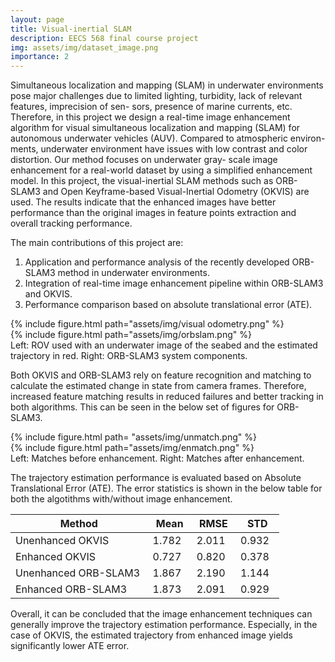 ```yaml
---
layout: page
title: Visual-inertial SLAM
description: EECS 568 final course project
img: assets/img/dataset_image.png
importance: 2
---
```


Simultaneous localization and mapping (SLAM) in
underwater environments pose major challenges due to limited
lighting, turbidity, lack of relevant features, imprecision of sen-
sors, presence of marine currents, etc. Therefore, in this project
we design a real-time image enhancement algorithm for visual
simultaneous localization and mapping (SLAM) for autonomous
underwater vehicles (AUV). Compared to atmospheric environ-
ments, underwater environment have issues with low contrast
and color distortion. Our method focuses on underwater gray-
scale image enhancement for a real-world dataset by using a
simplified enhancement model. In this project, the visual-inertial
SLAM methods such as ORB-SLAM3 and Open Keyframe-based
Visual-Inertial Odometry (OKVIS) are used. The results indicate
that the enhanced images have better performance than the
original images in feature points extraction and overall tracking
performance.


The main contributions of this project are: 
1. Application and performance analysis of the recently developed ORB-SLAM3 method in underwater environments.
2. Integration of real-time image enhancement pipeline within ORB-SLAM3 and OKVIS. 
3. Performance comparison based on absolute translational error (ATE).  


<div class="row">
    <div class="col-sm mt-3 mt-md-0">
        {% include figure.html path="assets/img/visual odometry.png" %}
    </div>
    <div class="col-sm mt-3 mt-md-0">
        {% include figure.html path="assets/img/orbslam.png" %}
    </div>
</div>
<div class="caption">
   Left: ROV used with an underwater image of the seabed and the estimated trajectory in red. Right: ORB-SLAM3 system components.
</div>

Both OKVIS and ORB-SLAM3 rely on feature recognition and matching to calculate the estimated change in state from camera frames. 
Therefore, increased feature matching results in reduced failures and better tracking in both algorithms. This can be seen in the below set of figures for ORB-SLAM3. 

<div class="row">
    <div class="col-sm mt-3 mt-md-0">
        {% include figure.html path=
"assets/img/unmatch.png" %}
    </div>
    <div class="col-sm mt-3 mt-md-0">
        {% include figure.html path="assets/img/enmatch.png" %}
    </div>
</div>
<div class="caption">
   Left: Matches before enhancement. Right: Matches after enhancement.
</div>

The trajectory estimation performance is evaluated based on Absolute Translational Error (ATE). The error statistics is shown in the below table for both the algotithms with/without image enhancement.

<table>
<colgroup>
<col width="50%" />
<col width="16%" />
<col width="16%" />
<col width="16%" />
</colgroup>
<thead>
<tr class="header">
<th>Method</th>
<th>Mean</th>
<th>RMSE</th>
<th>STD</th>
</tr>
</thead>
<tbody>
<tr>
<td markdown="span">Unenhanced OKVIS</td>
<td markdown="span">1.782</td>
<td markdown="span">2.011</td>
<td markdown="span">0.932</td>
</tr>
<tr>
<td markdown="span">Enhanced OKVIS</td>
<td markdown="span">0.727</td>
<td markdown="span">0.820</td>
<td markdown="span">0.378</td>
</tr>
<tr>
<td markdown="span">Unenhanced ORB-SLAM3</td>
<td markdown="span">1.867</td>
<td markdown="span">2.190</td>
<td markdown="span">1.144</td>
</tr>
<tr>
<td markdown="span">Enhanced ORB-SLAM3</td>
<td markdown="span">1.873</td>
<td markdown="span">2.091</td>
<td markdown="span">0.929</td>
</tr>
</tbody>
</table>



Overall, it can be concluded that the image enhancement techniques can generally improve the trajectory estimation performance. Especially, in the case of 
OKVIS, the estimated trajectory from enhanced image yields significantly lower ATE error. 

